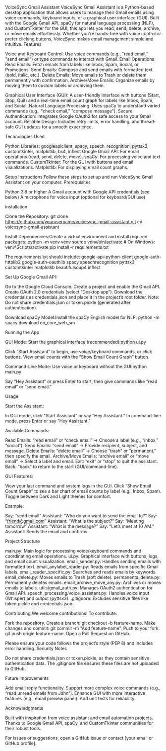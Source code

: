 VoiceSync Gmail Assistant
VoiceSync Gmail Assistant is a Python-based desktop application that allows users to manage their Gmail emails using voice commands, keyboard inputs, or a graphical user interface (GUI). Built with the Google Gmail API, spaCy for natural language processing (NLP), and CustomTkinter for the GUI, this app lets you read, send, delete, archive, or move emails effortlessly. Whether you're hands-free with voice control or prefer clicking buttons, VoiceSync makes email management simple and intuitive.
Features

Voice and Keyboard Control: Use voice commands (e.g., "read email," "send email") or type commands to interact with Gmail.
Email Operations:
Read Emails: Fetch emails from labels like Inbox, Spam, Social, or Promotions.
Send Emails: Compose and send emails with formatted text (bold, italic, etc.).
Delete Emails: Move emails to Trash or delete them permanently with confirmation.
Archive/Move Emails: Organize emails by moving them to custom labels or archiving them.


Graphical User Interface (GUI): A user-friendly interface with buttons (Start, Stop, Quit) and a real-time email count graph for labels like Inbox, Spam, and Social.
Natural Language Processing: Uses spaCy to understand varied commands (e.g., "check email," "compose message").
Secure Authentication: Integrates Google OAuth2 for safe access to your Gmail account.
Reliable Design: Includes retry limits, error handling, and thread-safe GUI updates for a smooth experience.

Technologies Used

Python Libraries: googleapiclient, spacy, speech_recognition, pyttsx3, customtkinter, matplotlib, bs4, inflect
Google Gmail API: For email operations (read, send, delete, move).
spaCy: For processing voice and text commands.
CustomTkinter: For the GUI with buttons and email visualizations.
Matplotlib: For displaying email count graphs.

Setup Instructions
Follow these steps to set up and run VoiceSync Gmail Assistant on your computer.
Prerequisites

Python 3.8 or higher
A Gmail account with Google API credentials (see below)
A microphone for voice input (optional for keyboard/GUI use)

Installation

Clone the Repository:
git clone https://github.com/yourusername/voicesync-gmail-assistant.git
cd voicesync-gmail-assistant


Install Dependencies:Create a virtual environment and install required packages:
python -m venv venv
source venv/bin/activate  # On Windows: venv\Scripts\activate
pip install -r requirements.txt

The requirements.txt should include:
google-api-python-client
google-auth-httplib2
google-auth-oauthlib
spacy
speechrecognition
pyttsx3
customtkinter
matplotlib
beautifulsoup4
inflect


Set Up Google Gmail API:

Go to the Google Cloud Console.
Create a project and enable the Gmail API.
Create OAuth 2.0 credentials (select “Desktop app”).
Download the credentials as credentials.json and place it in the project’s root folder.
Note: Do not share credentials.json or token.pickle (generated after authentication).


Download spaCy Model:Install the spaCy English model for NLP:
python -m spacy download en_core_web_sm



Running the App

GUI Mode: Start the graphical interface (recommended):python ui.py


Click “Start Assistant” to begin, use voice/keyboard commands, or click buttons.
View email counts with the “Show Email Count Graph” button.


Command-Line Mode: Use voice or keyboard without the GUI:python main.py


Say “Hey Assistant” or press Enter to start, then give commands like “read email” or “send email.”



Usage

Start the Assistant:

In GUI mode, click “Start Assistant” or say “Hey Assistant.”
In command-line mode, press Enter or say “Hey Assistant.”


Available Commands:

Read Emails: “read email” or “check email” → Choose a label (e.g., “inbox,” “social”).
Send Emails: “send email” → Provide recipient, subject, and message.
Delete Emails: “delete email” → Choose “trash” or “permanent,” then specify the email.
Archive/Move Emails: “archive email” or “move email” → Select a label and email.
Exit: “exit” or “stop” to quit the assistant.
Back: “back” to return to the start (GUI/command-line).


GUI Features:

View your last command and system logs in the GUI.
Click “Show Email Count Graph” to see a bar chart of email counts by label (e.g., Inbox, Spam).
Toggle between Dark and Light themes for comfort.


Example:

Say: “send email”
Assistant: “Who do you want to send the email to?”
Say: “friend@gmail.com”
Assistant: “What is the subject?”
Say: “Meeting tomorrow”
Assistant: “What is the message?”
Say: “Let’s meet at 10 AM.”
Assistant: Sends the email and confirms.



Project Structure

main.py: Main logic for processing voice/keyboard commands and coordinating email operations.
ui.py: Graphical interface with buttons, logs, and email count visualization.
email_sender.py: Handles sending emails with formatted text.
email_anylabel_reader.py: Reads emails from specific Gmail labels.
email_reader_specific.py: Searches and reads emails by keywords.
email_delete.py: Moves emails to Trash (soft delete).
permanenta_delete.py: Permanently deletes emails.
email_archive_move_any.py: Archives or moves emails to labels.
utils/gmail_auth.py: Manages OAuth2 authentication for Gmail API.
speech_processing/voice_assistant.py: Handles voice input (Whisper) and output (pyttsx3).
.gitignore: Excludes sensitive files like token.pickle and credentials.json.

Contributing
We welcome contributions! To contribute:

Fork the repository.
Create a branch: git checkout -b feature-name.
Make changes and commit: git commit -m "Add feature-name".
Push to your fork: git push origin feature-name.
Open a Pull Request on GitHub.

Please ensure your code follows the project’s style (PEP 8) and includes error handling.
Security Notes

Do not share credentials.json or token.pickle, as they contain sensitive authentication data.
The .gitignore file ensures these files are not uploaded to GitHub.

Future Improvements

Add email reply functionality.
Support more complex voice commands (e.g., “read unread emails from John”).
Enhance GUI with more interactive features (e.g., email preview panel).
Add unit tests for reliability.

Acknowledgments

Built with inspiration from voice assistant and email automation projects.
Thanks to Google Gmail API, spaCy, and CustomTkinter communities for their robust tools.

For issues or suggestions, open a GitHub issue or contact [your email or GitHub profile].
